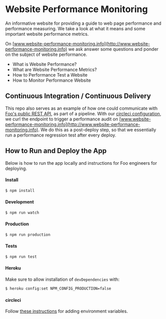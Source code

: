 # Website Performance Monitoring

An informative website for providing a guide to web page performance and performance measuring. We take a look at what it means and some important website performance metrics.

On [www.website-performance-monitoring.info](http://www.website-performance-monitoring.info) we ask answer some questions and ponder on the subject of website performance.

- What is Website Performance?
- What are Website Performance Metrics?
- How to Performance Test a Website
- How to Monitor Performance Website

## Continuous Integration / Continuous Delivery

This repo also serves as an example of how one could communicate with [Foo's public REST API](https://www.foo.software/docs/api/Methods.html), as part of a pipeline. With our [circleci configuration](./.circleci/config.yml), we curl the endpoint to trigger a performance audit on [www.website-performance-monitoring.info](http://www.website-performance-monitoring.info). We do this as a post-deploy step, so that we essentially run a performance regression test after every deploy.

## How to Run and Deploy the App

Below is how to run the app locally and instructions for Foo engineers for deploying.

#### Install

```bash
$ npm install
```

#### Development

```bash
$ npm run watch
```

#### Production

```bash
$ npm run production
```

#### Tests

```bash
$ npm run test
```

#### Heroku

Make sure to allow installation of `devDependencies` with:

```bash
$ heroku config:set NPM_CONFIG_PRODUCTION=false
```

#### circleci

Follow [these instructions](https://circleci.com/docs/2.0/env-vars/#setting-an-environment-variable-in-a-project) for adding environment variables.
